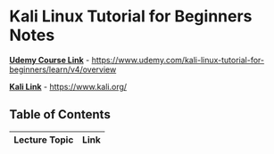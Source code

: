 # Kali Linux Tutorial for Beginners Notes

[**Udemy Course Link**](https://www.udemy.com/kali-linux-tutorial-for-beginners/learn/v4/overview) - https://www.udemy.com/kali-linux-tutorial-for-beginners/learn/v4/overview

[**Kali Link**](https://www.kali.org/) - https://www.kali.org/

## Table of Contents

Lecture Topic | Link
--- | ---